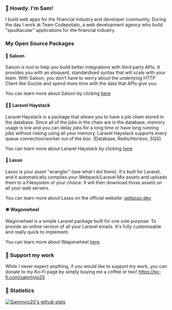 ### 👋 Howdy. I'm Sam!

I build web apps for the financial industry and developer community. During the day I work at Team Codepotato, a web development agency who build "spudtacular" applications for the financial industry.

### My Open Source Packages

#### 🤠 Saloon
Saloon is tool to help you build better integrations with third party APIs. It provides you with an eloquent, standardised syntax that will scale with your team. With Saloon, you don't have to worry about the underlying HTTP Client like Guzzle and spend more time with the data that APIs give you. 

You can learn more about Saloon by clicking [here](https://github.com/sammyjo20/saloon)

#### 👩‍🌾 Laravel Haystack
Laravel Haystack is a package that allows you to have a job chain stored in the database. Since all of the jobs in the chain are in the database, memory usage is low and you can delay jobs for a long time or have long running jobs without risking using all your memory. Laravel Haystack supports every queue connection/worker out of the box. (Database, Redis/Horizon, SQS).

You can learn more about Laravel Haystack by clicking [here](https://github.com/sammyjo20/laravel-haystack)

#### 🏇 Lasso 

Lasso is your asset "wrangler" (see what I did there). It's built for Laravel, and it automatically compiles your Webpack/Laravel Mix assets and uploads them to a Filesystem of your choice. It will then download those assets on all your web servers.

You can learn more about Lasso on the official website: [getlasso.dev](https://getlasso.dev)
#### ☸️ Wagonwheel 

Wagonwheel is a simple Laravel package built for one sole purpose: To provide an online version of all your Laravel emails. It's fully customisable and really quick to implement.

You can learn more about Wagonwheel [here](https://github.com/sammyjo20/wagonwheel).

### 💖 Support my work
While I never expect anything, if you would like to support my work, you can donate to my Ko-Fi page by simply buying me a coffee or two! https://ko-fi.com/sammyjo20

### 🚤 Statistics

[![Sammyjo20's github stats](https://github-readme-stats.vercel.app/api?username=sammyjo20&count_private=true)](https://github.com/anuraghazra/github-readme-stats)
